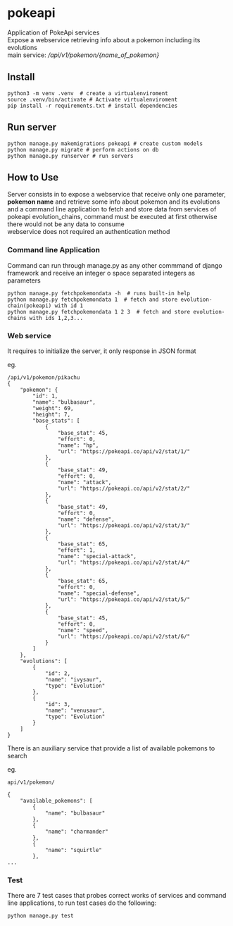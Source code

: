 # pokeapi
Application of PokeApi services  
Expose a webservice retrieving info about a pokemon including its evolutions  
main service: */api/v1/pokemon/{name_of_pokemon}*

## Install

```
python3 -m venv .venv  # create a virtualenviroment
source .venv/bin/activate # Activate virtualenviroment
pip install -r requirements.txt # install dependencies
```

## Run server

```
python manage.py makemigrations pokeapi # create custom models
python manage.py migrate # perform actions on db
python manage.py runserver # run servers
```

## How to Use

Server consists in to expose a webservice that receive only one parameter, **pokemon name** and retrieve some info about pokemon and its evolutions
and a command line application to fetch and store data from services of pokeapi evolution_chains, command must be executed at first 
otherwise there would not be any data to consume  
webservice does not required an authentication method

### Command line Application

Command can run through manage.py as any other commmand of django framework and receive an integer o space separated integers as parameters

```
python manage.py fetchpokemondata -h  # runs built-in help
python manage.py fetchpokemondata 1  # fetch and store evolution-chain(pokeapi) with id 1
python manage.py fetchpokemondata 1 2 3  # fetch and store evolution-chains with ids 1,2,3...
```

### Web service

It requires to initialize the server, it only response in JSON format

eg. 

```
/api/v1/pokemon/pikachu
{
    "pokemon": {
        "id": 1,
        "name": "bulbasaur",
        "weight": 69,
        "height": 7,
        "base_stats": [
            {
                "base_stat": 45,
                "effort": 0,
                "name": "hp",
                "url": "https://pokeapi.co/api/v2/stat/1/"
            },
            {
                "base_stat": 49,
                "effort": 0,
                "name": "attack",
                "url": "https://pokeapi.co/api/v2/stat/2/"
            },
            {
                "base_stat": 49,
                "effort": 0,
                "name": "defense",
                "url": "https://pokeapi.co/api/v2/stat/3/"
            },
            {
                "base_stat": 65,
                "effort": 1,
                "name": "special-attack",
                "url": "https://pokeapi.co/api/v2/stat/4/"
            },
            {
                "base_stat": 65,
                "effort": 0,
                "name": "special-defense",
                "url": "https://pokeapi.co/api/v2/stat/5/"
            },
            {
                "base_stat": 45,
                "effort": 0,
                "name": "speed",
                "url": "https://pokeapi.co/api/v2/stat/6/"
            }
        ]
    },
    "evolutions": [
        {
            "id": 2,
            "name": "ivysaur",
            "type": "Evolution"
        },
        {
            "id": 3,
            "name": "venusaur",
            "type": "Evolution"
        }
    ]
}
```

There is an auxiliary service that provide a list of available pokemons to search

eg.
```
api/v1/pokemon/

{
    "available_pokemons": [
        {
            "name": "bulbasaur"
        },
        {
            "name": "charmander"
        },
        {
            "name": "squirtle"
        },
...
```

### Test

There are 7 test cases that probes correct works of services and command line applications, to run test cases do the following:

```
python manage.py test
```
